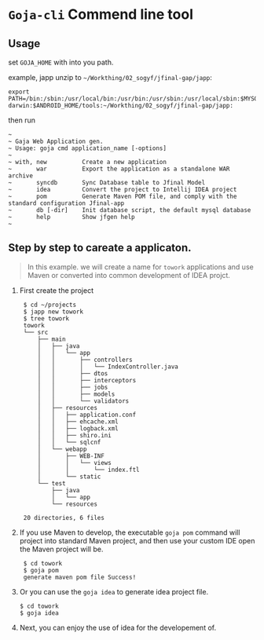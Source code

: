 # `Goja-cli` Commend line tool

## Usage

set `GOJA_HOME` with into you path.

example, japp unzip to `~/Workthing/02_sogyf/jfinal-gap/japp`:
    
    export PATH=/bin:/sbin:/usr/local/bin:/usr/bin:/usr/sbin:/usr/local/sbin:$MYSQL_HOME/bin:/opt/X11/bin:$NPM_APP/bin:$PYTHON_APP:$HOME/.rvm/bin:$RUBY_APP/bin:$TEXLIVE_HOME/bin/universal-darwin:$ANDROID_HOME/tools:~/Workthing/02_sogyf/jfinal-gap/japp:


then run

    ~
    ~ Gaja Web Application gen.
    ~ Usage: goja cmd application_name [-options]
    ~
    ~ with, new          Create a new application
    ~       war          Export the application as a standalone WAR archive
    ~       syncdb       Sync Database table to Jfinal Model
    ~       idea         Convert the project to Intellij IDEA project
    ~       pom          Generate Maven POM file, and comply with the standard configuration Jfinal-app
    ~       db [-dir]    Init database script, the default mysql database
    ~       help         Show jfgen help
    ~

## Step by step to careate a applicaton.
> In this example. we will create a name for `towork` applications and use Maven or converted into common development of IDEA projct.

1. First create the project
	
		$ cd ~/projects
		$ japp new towork
		$ tree towork
		towork
		└── src
    		├── main
    		│   ├── java
    		│   │   └── app
    		│   │       ├── controllers
    		│   │       │   └── IndexController.java
    		│   │       ├── dtos
    		│   │       ├── interceptors
    		│   │       ├── jobs
    		│   │       ├── models
    		│   │       └── validators
    		│   ├── resources
    		│   │   ├── application.conf
    		│   │   ├── ehcache.xml
    		│   │   ├── logback.xml
    		│   │   ├── shiro.ini
    		│   │   └── sqlcnf
    		│   └── webapp
    		│       ├── WEB-INF
    		│       │   └── views
    		│       │       └── index.ftl
    		│       └── static
    		└── test
        		├── java
        		│   └── app
        		└── resources

		20 directories, 6 files

2. If you use Maven to develop, the executable `goja pom` command will project into standard Maven project, and then use your custom IDE open the Maven project will be.
		
		$ cd towork
		$ goja pom
		generate maven pom file Success!
		
3.  Or you can use the `goja idea` to generate idea project file.
		
		$ cd towork
		$ goja idea
		
4. Next, you can enjoy the use of idea for the developement of.
